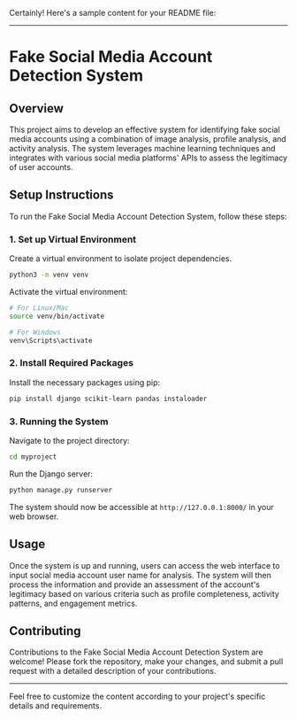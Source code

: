 Certainly! Here's a sample content for your README file:

---

# Fake Social Media Account Detection System

## Overview
This project aims to develop an effective system for identifying fake social media accounts using a combination of image analysis, profile analysis, and activity analysis. The system leverages machine learning techniques and integrates with various social media platforms' APIs to assess the legitimacy of user accounts.

## Setup Instructions
To run the Fake Social Media Account Detection System, follow these steps:

### 1. Set up Virtual Environment
Create a virtual environment to isolate project dependencies.

```bash
python3 -m venv venv
```

Activate the virtual environment:

```bash
# For Linux/Mac
source venv/bin/activate

# For Windows
venv\Scripts\activate
```

### 2. Install Required Packages
Install the necessary packages using pip:

```bash
pip install django scikit-learn pandas instaloader
```

### 3. Running the System
Navigate to the project directory:

```bash
cd myproject
```

Run the Django server:

```bash
python manage.py runserver
```

The system should now be accessible at `http://127.0.0.1:8000/` in your web browser.

## Usage
Once the system is up and running, users can access the web interface to input social media account user name for analysis. The system will then process the information and provide an assessment of the account's legitimacy based on various criteria such as profile completeness, activity patterns, and engagement metrics.

## Contributing
Contributions to the Fake Social Media Account Detection System are welcome! Please fork the repository, make your changes, and submit a pull request with a detailed description of your contributions.

---

Feel free to customize the content according to your project's specific details and requirements.

